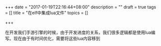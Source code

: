 +++
date = "2017-01-19T22:16:44+08:00"
description = ""
draft = true
tags = []
title = "在elf中集成lua文件"
topics = []

+++

在开发我们手游引擎的时候，由于开发进度的关系，我们很多逻辑都是使用lua编写。现在由于有时间优化，需要将这些lua内容移到